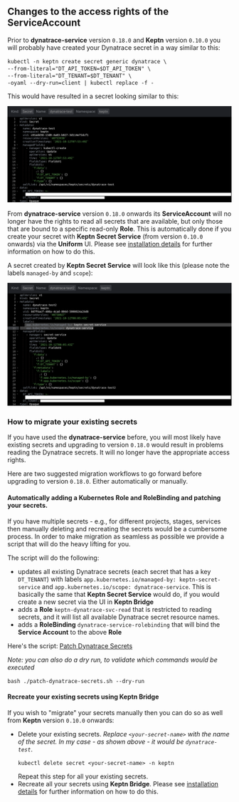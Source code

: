 ## Changes to the access rights of the ServiceAccount

Prior to **dynatrace-service** version `0.18.0` and **Keptn** version `0.10.0` you will probably have created your Dynatrace secret in a way similar to this:

```shell
kubectl -n keptn create secret generic dynatrace \
--from-literal="DT_API_TOKEN=$DT_API_TOKEN" \
--from-literal="DT_TENANT=$DT_TENANT" \
-oyaml --dry-run=client | kubectl replace -f -
```

This would have resulted in a secret looking similar to this:

![Dynatrace secret by kubectl](images/secrets/secret-by-kubectl.png "Dynatrace secret by kubectl")

From **dynatrace-service** version `0.18.0` onwards its **ServiceAccount** will no longer have the rights to read all secrets that are available, but only those that are bound to a specific read-only **Role**. 
This is automatically done if you create your secret with **Keptn Secret Service** (from version `0.10.0` onwards) via the **Uniform** UI. Please see [installation details](installation.md#create-a-secret-with-keptn-bridge) for further information on how to do this.

A secret created by **Keptn Secret Service** will look like this (please note the labels `managed-by` and `scope`):

![Dynatrace secret by secret service](images/secrets/secret-by-secret-service.png "Dynatrace secret by secret service")


### How to migrate your existing secrets

If you have used the **dynatrace-service** before, you will most likely have existing secrets and upgrading to version `0.18.0` would result in problems reading the Dynatrace secrets. It will no longer have the appropriate access rights. 

Here are two suggested migration workflows to go forward before upgrading to version `0.18.0`. Either automatically or manually. 


#### Automatically adding a Kubernetes Role and RoleBinding and patching your secrets.

If you have multiple secrets - e.g., for different projects, stages, services then manually deleting and recreating the secrets would be a cumbersome process. In order to make migration as seamless as possible we provide a script that will do the heavy lifting for you.

The script will do the following:
- updates all existing Dynatrace secrets (each secret that has a key `DT_TENANT`) with labels `app.kubernetes.io/managed-by: keptn-secret-service` and `app.kubernetes.io/scope: dynatrace-service`. This is basically the same that **Keptn Secret Service** would do, if you would create a new secret via the UI in **Keptn Bridge**
- adds a **Role** `keptn-dynatrace-svc-read` that is restricted to reading secrets, and it will list all available Dynatrace secret resource names.
- adds a **RoleBinding** `dynatrace-service-rolebinding` that will bind the **Service Account** to the above **Role** 

Here's the script: [Patch Dynatrace Secrets](patch-dynatrace-secrets.sh?raw=true)

*Note: you can also do a dry run, to validate which commands would be executed*
```shell
bash ./patch-dynatrace-secrets.sh --dry-run
```


#### Recreate your existing secrets using Keptn Bridge

If you wish to "migrate" your secrets manually then you can do so as well from **Keptn** version `0.10.0` onwards:

- Delete your existing secrets. *Replace `<your-secret-name>` with the name of the secret. In my case - as shown above - it would be `dynatrace-test`*.
  ```console
  kubectl delete secret <your-secret-name> -n keptn 
  ```
  Repeat this step for all your existing secrets.
- Recreate all your secrets using **Keptn Bridge**. Please see [installation details](installation.md#create-a-secret-with-keptn-bridge) for further information on how to do this.

